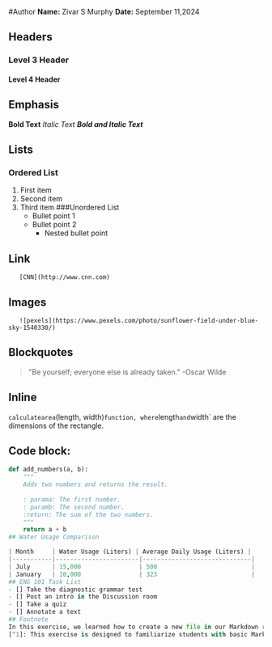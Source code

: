#Author
**Name:** Zivar S Murphy
**Date:** September 11,2024
## Headers 
### Level 3 Header
#### Level 4 Header
## Emphasis 
**Bold Text**
*Italic Text*
***Bold and Italic Text***
## Lists 
### Ordered List
1. First item
2. Second item
3. Third item
   ###Unordered List
   - Bullet point 1
   - Bullet point 2
     - Nested bullet point
## Link
       [CNN](http://www.cnn.com)
## Images
       ![pexels](https://www.pexels.com/photo/sunflower-field-under-blue-sky-1540330/)
## Blockquotes
> "Be yourself; everyone else is already taken."
> -Oscar Wilde
## Inline 
`calculatearea`(length, width)` function, where `length` and `width` are the dimensions of the rectangle.
## Code block: 
```python
def add_numbers(a, b):
    """
    Adds two numbers and returns the result.
    
    : parama: The first number.
    : paramb: The second number.
    :return: The sum of the two numbers.
    """
    return a + b
## Water Usage Comparison

| Month     | Water Usage (Liters) | Average Daily Usage (Liters) |
|-----------|-----------------------|------------------------------|
| July      | 15,000                | 500                          |
| January   | 10,000                | 323                          |
## ENG 101 Task List
- [] Take the diagnostic grammar test
- [] Post an intro in the Discussion room
- [] Take a quiz
- [] Annotate a text
## Footnote
In this exercise, we learned how to create a new file in our Markdown repository and practiced different syntaxes in Markdown[^1].
[^1]: This exercise is designed to familiarize students with basic Markdown features, such as file creation, formatting text, and using different Markdown syntaxes effectively.
